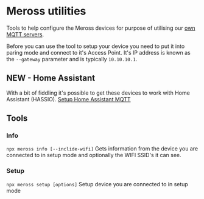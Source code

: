# Meross utilities
Tools to help configure the Meross devices for purpose of utilising our <a href="https://github.com/bytespider/Meross/wiki/MQTT">own MQTT servers</a>.

Before you can use the tool to setup your device you need to put it into paring mode and connect to it's Access Point. It's IP address is known as the `--gateway` parameter and is typically `10.10.10.1`.

## NEW - Home Assistant
With a bit of fiddling it's possible to get these devices to work with Home Assistant (HASSIO).
<a href="https://github.com/bytespider/Meross/wiki/Home-Assistant-(HASSIO)">Setup Home Assistant MQTT</a>

## Tools
### Info
`npx meross info [--inclide-wifi]`
Gets information from the device you are connected to in setup mode and optionally the WIFI SSID's it can see.

### Setup
`npx meross setup [options]`
Setup device you are connected to in setup mode
